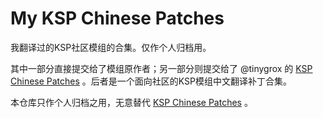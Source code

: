 # My KSP Chinese Patches

我翻译过的KSP社区模组的合集。仅作个人归档用。

其中一部分直接提交给了模组原作者；另一部分则提交给了 @tinygrox 的 [KSP Chinese Patches](https://github.com/tinygrox/KSP_Chinese_Patches) 。后者是一个面向社区的KSP模组中文翻译补丁合集。

本仓库只作个人归档之用，无意替代 [KSP Chinese Patches](https://github.com/tinygrox/KSP_Chinese_Patches) 。
